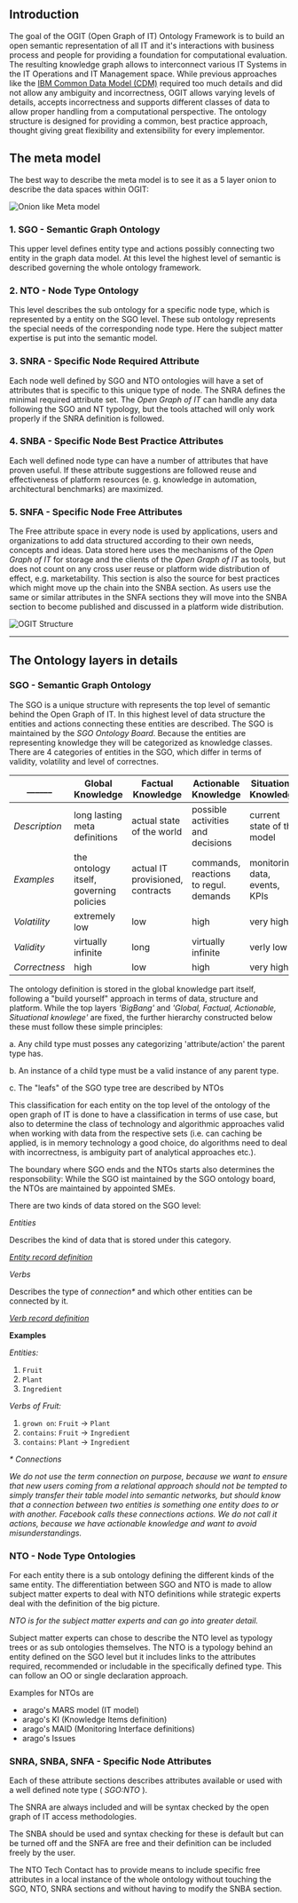 ## Introduction

The goal of the OGIT (Open Graph of IT) Ontology Framework is to build an open semantic representation of all IT and it's interactions with business process and people for providing a foundation for computational evaluation. The resulting knowledge graph allows to interconnect various IT Systems in the IT Operations and IT Management space. While previous approaches like the [IBM Common Data Model (CDM)](https://www.ibm.com/developerworks/mydeveloperworks/groups/service/html/communityview?communityUuid=e1effee6-69a2-4c91-90aa-347f79d0030e) required too much details and did not allow any ambiguity and incorrectness, OGIT allows varying levels of details, accepts incorrectness and supports different classes of data to allow proper handling from a computational perspective. The ontology structure is designed for providing a common, best practice approach, thought giving great flexibility and extensibility for every implementor.  

## The meta model

The best way to describe the meta model is to see it as a 5 layer onion to describe the data spaces within OGIT:

![Onion like Meta model](https://github.com/arago/graphIT-ontology/raw/master/Wiki/imgs/Onion.png)

### 1. SGO - Semantic Graph Ontology

This upper level defines entity type and actions possibly connecting two entity in the graph data model. At this level the highest level of semantic is described governing the whole ontology framework.

### 2. NTO - Node Type Ontology

This level describes the sub ontology for a specific node type, which is represented by a entity on the SGO level. These sub ontology represents the special needs of the corresponding node type. Here the subject matter expertise is put into the semantic model.

### 3. SNRA - Specific Node Required Attribute

Each node well defined by SGO and NTO ontologies will have a set of attributes that is specific to this unique type of node. The SNRA defines the minimal required attribute set. The _Open Graph of IT_ can handle any data following the SGO and NT typology, but the tools attached will only work properly if the SNRA definition is followed.

### 4. SNBA - Specific Node Best Practice Attributes

Each well defined node type can have a number of attributes that have proven useful. If these attribute suggestions are followed reuse and effectiveness of platform resources (e. g. knowledge in automation, architectural benchmarks) are maximized.

### 5. SNFA - Specific Node Free Attributes 

The Free attribute space in every node is used by applications, users and organizations to add data structured according to their own needs, concepts and ideas. Data stored here uses the mechanisms of the _Open Graph of IT_ for storage and the clients of the _Open Graph of IT_ as tools, but does not count on any cross user reuse or platform wide distribution of effect, e.g. marketability. This section is also the source for best practices which might move up the chain into the SNBA section. As users use the same or similar attributes in the SNFA sections they will move into the SNBA section to become published and discussed in a platform wide distribution.

![OGIT Structure](https://github.com/arago/graphIT-ontology/raw/master/Wiki/imgs/OGIT_Structure.png)

***

## The Ontology layers in details

### SGO - Semantic Graph Ontology

The SGO is a unique structure with represents the top level of semantic behind the Open Graph of IT. In this highest level of data structure the entities and actions connecting these entities are described. The SGO is maintained by the _SGO Ontology Board_. Because the entities are representing knowledge they will be categorized as knowledge classes. There are 4 categories of entities in the SGO, which differ in terms of validity, volatility and level of correctnes.

______ | Global Knowledge | Factual Knowledge | Actionable Knowledge|Situational Knowledge
------ | --------------- | --------------- | --------------- | --------------- | 
_Description_ | long lasting meta definitions | actual state of the world | possible activities and decisions | current state of the model
_Examples_ | the ontology itself, governing policies | actual IT provisioned, contracts | commands, reactions to regul. demands | monitoring data, events, KPIs
_Volatility_ | extremely low | low | high | very high
_Validity_ | virtually infinite | long | virtually infinite | verly low
_Correctness_ | high | low | high | very high

The ontology definition is stored in the global knowledge part itself, following a "build yourself" approach in terms of data, structure and platform. While the top layers _'BigBang'_ and _'Global, Factual, Actionable, Situational knowlege'_ are fixed, the further hierarchy constructed below these must follow these simple principles:

a. Any child type must posses any categorizing 'attribute/action' the parent type has.  

b. An instance of a child type must be a valid instance of any parent type.  

c. The "leafs" of the SGO type tree are described by NTOs

This classification for each entity on the top level of the ontology of the open graph of IT is done to have a classification in terms of use case, but also to determine the class of technology and algorithmic approaches valid when working with data from the respective sets (i.e. can caching be applied, is in memory technology a good choice, do algorithms need to deal with incorrectness, is ambiguity part of analytical approaches etc.). 

The boundary where SGO ends and the NTOs starts also determines the responsobility: While the SGO ist maintained by the SGO ontology board, the NTOs are maintained by appointed SMEs.

There are two kinds of data stored on the SGO level:

*Entities*

Describes the kind of data that is stored under this category.

_[Entity record definition](https://github.com/arago/graphIT-ontology/wiki/SGO---Entity-Record-Definion)_

*Verbs*

Describes the type of _connection*_ and which other entities can be connected by it. 

_[Verb record definition](https://github.com/arago/graphIT-ontology/wiki/SGO---Verb-Record-Definition)_

**Examples**

_Entities:_  
1.	`Fruit`  
2.	`Plant`  
3.	`Ingredient`  

_Verbs of Fruit:_  
1.	`grown on`:     `Fruit` -> `Plant`  
2.	`contains`:   	`Fruit` -> `Ingredient`  
3.	`contains`:	`Plant` -> `Ingredient`  

_*_ _Connections_

_We do not use the term connection on purpose, because we want to ensure that new users coming from a relational approach should not be tempted to simply transfer their table model into semantic networks, but should know that a connection between two entities is something one entity does to or with another. Facebook calls these connections actions. We do not call it actions, because we have actionable knowledge and want to avoid misunderstandings._ 

### NTO - Node Type Ontologies

For each entity there is a sub ontology defining the different kinds of the same entity. The differentiation between SGO and NTO is made to allow subject matter experts to deal with NTO definitions while strategic experts deal with the definition of the big picture. 

_NTO is for the subject matter experts and can go into greater detail._

Subject matter experts can chose to describe the NTO level as typology trees or as sub ontologies themselves. The NTO is a typology behind an entity defined on the SGO level but it includes links to the attributes required, recommended or includable in the specifically defined type. This can follow an OO or single declaration approach. 

Examples for NTOs are

* arago's MARS model (IT model)
* arago's KI (Knowledge Items definition)
* arago's MAID (Monitoring Interface definitions)
* arago's Issues 

### SNRA, SNBA, SNFA - Specific Node Attributes 

Each of these attribute sections describes attributes available or used with a well defined note type ( _SGO:NTO_ ).  

The SNRA are always included and will be syntax checked by the open graph of IT access methodologies.  

The SNBA should be used and syntax checking for these is default but can be turned off and the SNFA are free and their definition can be included freely by the user. 

The NTO Tech Contact has to provide means to include specific free attributes in a local instance of the whole ontology without touching the SGO, NTO, SNRA sections and without having to modify the SNBA section. 
